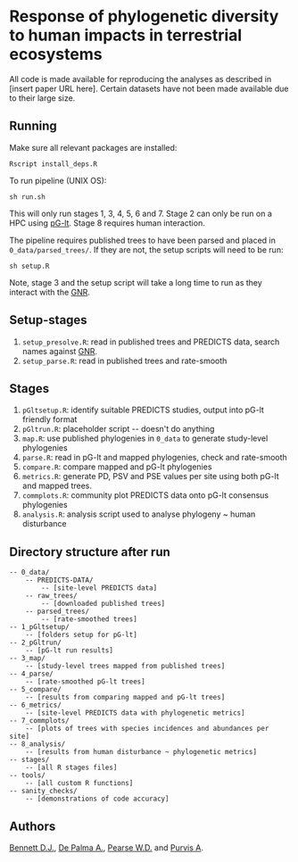 # Response of phylogenetic diversity to human impacts in terrestrial ecosystems

All code is made available for reproducing the analyses as described in
[insert paper URL here]. Certain datasets have not been made available due to
their large size.

## Running

Make sure all relevant packages are installed:

```{bash}
Rscript install_deps.R
```

To run pipeline (UNIX OS):

```{bash}
sh run.sh
```

This will only run stages 1, 3, 4, 5, 6 and 7. Stage 2 can only be run on a HPC
using [pG-lt](https://github.com/DomBennett/pG-lt). Stage 8 requires human
interaction.

The pipeline requires published trees to have been parsed and placed in
`0_data/parsed_trees/`. If they are not, the setup scripts will need to be run:

```{bash}
sh setup.R
```

Note, stage 3 and the setup script will take a long time to run as they interact
with the [GNR](http://resolver.globalnames.biodinfo.org/).

## Setup-stages

1. `setup_presolve.R`: read in published trees and PREDICTS data, search names
against [GNR](http://resolver.globalnames.biodinfo.org/).
2. `setup_parse.R`: read in published trees and rate-smooth

## Stages

1. `pGltsetup.R`: identify suitable PREDICTS studies, output into pG-lt friendly
format
2. `pGltrun.R`: placeholder script -- doesn't do anything
3. `map.R`: use published phylogenies in `0_data` to generate study-level
phylogenies
4. `parse.R`: read in pG-lt and mapped phylogenies, check and rate-smooth
5. `compare.R`: compare mapped and pG-lt phylogenies
6. `metrics.R`: generate PD, PSV and PSE values per site using both pG-lt and
mapped trees.
7. `commplots.R`: community plot PREDICTS data onto pG-lt consensus phylogenies
8. `analysis.R`: analysis script used to analyse phylogeny ~ human disturbance

## Directory structure after run

```
-- 0_data/
    -- PREDICTS-DATA/
        -- [site-level PREDICTS data]
    -- raw_trees/
        -- [downloaded published trees]
    -- parsed_trees/
        -- [rate-smoothed trees]
-- 1_pGltsetup/
    -- [folders setup for pG-lt]
-- 2_pGltrun/
    -- [pG-lt run results]
-- 3_map/
    -- [study-level trees mapped from published trees]
-- 4_parse/
    -- [rate-smoothed pG-lt trees]
-- 5_compare/
    -- [results from comparing mapped and pG-lt trees]
-- 6_metrics/
    -- [site-level PREDICTS data with phylogenetic metrics]
-- 7_commplots/
    -- [plots of trees with species incidences and abundances per site]
-- 8_analysis/
    -- [results from human disturbance ~ phylogenetic metrics]
-- stages/
    -- [all R stages files]
-- tools/
    -- [all custom R functions]
-- sanity_checks/
    -- [demonstrations of code accuracy]
```

## Authors
[Bennett D.J.](https://github.com/DomBennett),
[De Palma A.](https://github.com/adrianadepalma),
[Pearse W.D.](https://github.com/willpearse)
and [Purvis A](https://github.com/AndyPurvis).
